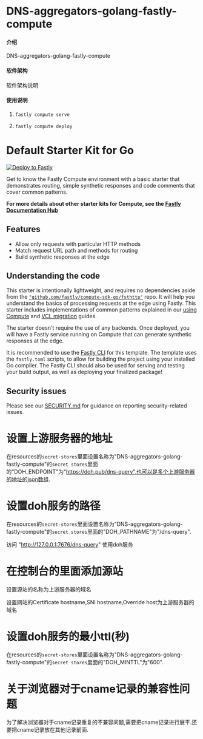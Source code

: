 # DNS-aggregators-golang-fastly-compute

#### 介绍

DNS-aggregators-golang-fastly-compute

#### 软件架构

软件架构说明

#### 使用说明

1. `fastly compute serve`

2. `fastly compute deploy`

# Default Starter Kit for Go

[![Deploy to Fastly](https://deploy.edgecompute.app/button)](https://deploy.edgecompute.app/deploy)

Get to know the Fastly Compute environment with a basic starter that
demonstrates routing, simple synthetic responses and code comments that cover
common patterns.

**For more details about other starter kits for Compute, see the
[Fastly Documentation Hub](https://www.fastly.com/documentation/solutions/starters)**

## Features

- Allow only requests with particular HTTP methods
- Match request URL path and methods for routing
- Build synthetic responses at the edge

## Understanding the code

This starter is intentionally lightweight, and requires no dependencies aside
from the
[`"github.com/fastly/compute-sdk-go/fsthttp"`](https://github.com/fastly/compute-sdk-go)
repo. It will help you understand the basics of processing requests at the edge
using Fastly. This starter includes implementations of common patterns explained
in our [using Compute](https://www.fastly.com/documentation/guides/compute/go/)
and
[VCL migration](https://www.fastly.com/documentation/guides/compute/migrate/)
guides.

The starter doesn't require the use of any backends. Once deployed, you will
have a Fastly service running on Compute that can generate synthetic responses
at the edge.

It is recommended to use the [Fastly CLI](https://github.com/fastly/cli) for
this template. The template uses the `fastly.toml` scripts, to allow for
building the project using your installed Go compiler. The Fastly CLI should
also be used for serving and testing your build output, as well as deploying
your finalized package!

## Security issues

Please see our [SECURITY.md](SECURITY.md) for guidance on reporting
security-related issues.

# 设置上游服务器的地址

在resources的`secret-stores`里面设置名称为"DNS-aggregators-golang-fastly-compute"的`secret stores`里面的"DOH_ENDPOINT"为"https://doh.pub/dns-query",也可以是多个上游服务器的地址的json数组.

# 设置doh服务的路径

在resources的`secret-stores`里面设置名称为"DNS-aggregators-golang-fastly-compute"的`secret stores`里面的"DOH_PATHNAME"为"/dns-query".

访问 "http://127.0.0.1:7676/dns-query" 使用doh服务

# 在控制台的里面添加源站

设置源站的名称为上游服务器的域名

设置网站的Certificate hostname,SNI hostname,Override host为上游服务器的域名

# 设置doh服务的最小ttl(秒)

在resources的`secret-stores`里面设置名称为"DNS-aggregators-golang-fastly-compute"的`secret stores`里面的"DOH_MINTTL"为"600".

# 关于浏览器对于cname记录的兼容性问题

为了解决浏览器对于cname记录重复的不兼容问题,需要把cname记录进行展平.还要把cname记录放在其他记录前面.

